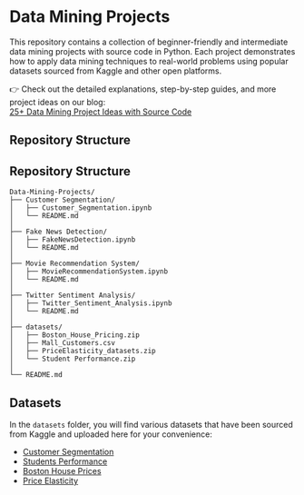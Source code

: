 # Data Mining Projects

This repository contains a collection of beginner-friendly and intermediate data mining projects with source code in Python. Each project demonstrates how to apply data mining techniques to real-world problems using popular datasets sourced from Kaggle and other open platforms.

👉 Check out the detailed explanations, step-by-step guides, and more project ideas on our blog:  
[25+ Data Mining Project Ideas with Source Code](https://www.projectpro.io/article/data-mining-projects-ideas-with-source-code/467)

## Repository Structure

## Repository Structure
```
Data-Mining-Projects/
├── Customer Segmentation/
│   ├── Customer_Segmentation.ipynb
│   └── README.md
│
├── Fake News Detection/
│   ├── FakeNewsDetection.ipynb
│   └── README.md
│
├── Movie Recommendation System/
│   ├── MovieRecommendationSystem.ipynb
│   └── README.md
│
├── Twitter Sentiment Analysis/
│   ├── Twitter_Sentiment_Analysis.ipynb
│   └── README.md
│
├── datasets/
│   ├── Boston_House_Pricing.zip
│   ├── Mall_Customers.csv
│   ├── PriceElasticity_datasets.zip
│   └── Student Performance.zip
│
└── README.md
```

## Datasets

In the `datasets` folder, you will find various datasets that have been sourced from Kaggle and uploaded here for your convenience:

- [Customer Segmentation]( https://www.kaggle.com/datasets/shwetabh123/mall-customers) 
- [Students Performance](https://www.kaggle.com/datasets/spscientist/students-performance-in-exams) 
- [Boston House Prices](https://www.kaggle.com/datasets/vikrishnan/boston-house-prices)
- [Price Elasticity](https://onedrive.live.com/?id=7BA8848FE0992BD8%21278810&cid=7ba8848fe0992bd8&redeem=aHR0cHM6Ly8xZHJ2Lm1zL3UvcyFBdGdybWVDUGhLaDdrWUlhY09SRVZTLTNnVWp4Wnc)
